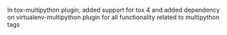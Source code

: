 In tox-multipython plugin, added support for tox 4 and added dependency on virtualenv-multipython plugin for all functionality related to multipython tags
